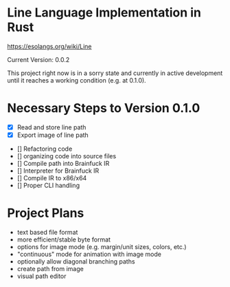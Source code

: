 # Line Language Implementation in Rust
https://esolangs.org/wiki/Line

Current Version: 0.0.2

This project right now is in a sorry state and currently in active development until it reaches a working condition (e.g. at 0.1.0).

# Necessary Steps to Version 0.1.0
- [x] Read and store line path
- [x] Export image of line path
- [] Refactoring code
- [] organizing code into source files
- [] Compile path into Brainfuck IR
- [] Interpreter for Brainfuck IR
- [] Compile IR to x86/x64
- [] Proper CLI handling


# Project Plans
- text based file format
- more efficient/stable byte format
- options for image mode (e.g. margin/unit sizes, colors, etc.)
- "continuous" mode for animation with image mode
- optionally allow diagonal branching paths
- create path from image
- visual path editor
